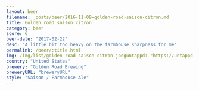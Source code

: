 ```yaml
---
layout: beer
filename: _posts/beer/2016-11-09-golden-road-saison-citron.md
title: Golden road saison citron
category: beer
score: 6
beer-date: "2017-02-22"
desc: "A little bit too heavy on the farmhouse sharpness for me"
permalink: /beer/:title.html
img: /img/list/golden-road-saison-citron.jpeguntappd: "https://untappd.com/b/golden-road-brewing-saison-citron/1029628"
country: "United States"
brewery: "Golden Road Brewing"
breweryURL: "breweryURL"
style: "Saison / Farmhouse Ale"
---
```

